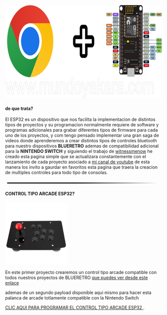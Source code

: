 

<img src="imagenes/ESP.png"
height="300">



#### de que trata?

El ESP32 es un dispositivo que nos facilita la implementacion de distintos tipos de proyectos y su programacion normalmente requiere de software y programas adicionales para grabar diferentes tipos de firmware para cada uno de los proyectos, y com tengo pensado implementar una gran saga de videos donde aprenderemos a crear distintos tipos de controles bluetooth para nuestro dispositivos **BLUERETRO** ademas de compatibilidad adicional para la **NINTENDO SWITCH** y siguiendo el trabajo de [witnessmenow](https://github.com/witnessmenow/ESP-Web-Tools-Tutorial) he creado esta pagina simple que se actualizara constantemente con el lanzamiento de cada proyecto asociado a [mi canal de youtube](https://www.youtube.com/channel/UCewluu5y7lA4QnXBJa_AbwQ) de esta manera los invito a gaurdar en favoritos esta pagina que traera la creacion de multiples controles para todo tipo de consolas.

<img src="imagenes/line.png"
height="5">

#### CONTROL TIPO ARCADE ESP32?

<img src="imagenes/arcade-lite.png"
height="200">


En este primer proyecto crearemos un control
tipo arcade compatible con todos nuestros proyectos de BLUERETRO
[que puedes ver desde este enlace](https://youtube.com/playlist?list=PLU8MAt3y6vdfMGQw_JkkuO-4nwxkcDMNV)

ademas de un segundo payload disponible aqui mismo para hacer esta palanca de arcade totlamente compatible con la Nintendo Switch

[CLIC AQUI PARA PROGRAMAR EL CONTROL TIPO ARCADE ESP32 ](arcade.md).